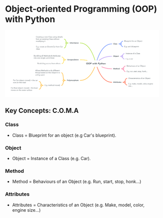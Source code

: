 # Object-oriented Programming (OOP) with Python

![OOP with Python](/Chapter%209/OOP%20with%20Python.png)

## Key Concepts: C.O.M.A

### Class

- Class = Blueprint for an object (e.g Car's blueprint).

### Object

- Object = Instance of a Class (e.g. Car).

### Method

- Method = Behaviours of an Object (e.g. Run, start, stop, honk...)

### Attributes

- Attributes = Characteristics of an Object (e.g. Make, model, color, engine size...)